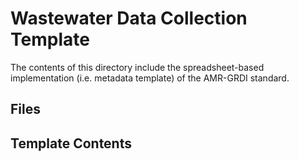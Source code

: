 # Wastewater Data Collection Template

The contents of this directory include the spreadsheet-based implementation (i.e. metadata template) of the AMR-GRDI standard.

## Files


## Template Contents


